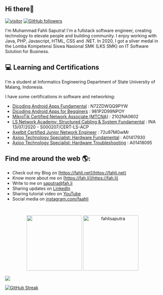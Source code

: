 <h2>Hi there👋</h2>

[![visitor](https://visitor-badge.laobi.icu/badge?page_id=fahlisaputra)](https://github.com/fahlisaputra) [![GitHub followers](https://img.shields.io/github/followers/fahlisaputra.svg?style=social&label=Follow&maxAge=2592000)](https://github.com/fahlisaputra?tab=followers)

I'm Muhammad Fahli Saputra! I'm a fullstack software engineer, creating technology to elevate people and building community. I enjoy working with Java, PHP, Javascript, HTML, CSS and .NET. In 2020, I got a silver medal in the Lomba Kompetensi Siswa Nasional SMK (LKS SMK) on IT Software Solution for Business.

<h2>💻 Learning and Certifications</h2>
I'm a student at Informatics Engineering Department of State University of Malang, Indonesia.

I have some certifications in software and networking:
- [Dicoding Android Apps Fundamental](https://www.dicoding.com/certificates/N72ZDWQQ9PYW) : N72ZDWQQ9PYW
- [Dicoding Android Apps for Begginers](https://www.dicoding.com/certificates/981P2D99NPOY) : 981P2D99NPOY
- [MikroTik Certified Network Associate (MTCNA)](https://mikrotik.com/certificateSearch) : 2102NA0602
- [LS Network Academy: Structured Cabling & System Fundamental](http://www.lscns.com/en/intro/history.asp) :  INA 13/07/2020 - S000207/CERT-LS-ACP
- [Axelbit Certified Junior Network Engineer](https://www.itclass.id/) : 72u97MGwMr
- [Axioo Technology Specialist: Hardware Fundamental](https://certificate.axiooclassprogram.org/) : A01417930
- [Axioo Technology Specialist: Hardware Troubleshooting](https://certificate.axiooclassprogram.org/) : A01418095

<h2> Find me around the web 🌎:</h2>

- Check out my Blog on [https://fahli.net](https://fahli.net)
- Know more about me on [https://fah.li](https://fah.li)
- Write to me on [saputra@fah.li](mailto:saputra@fah.li)
- Sharing updates on [LinkedIn](https://linkedin.com/in/fahlisaputra)
- Sharing tutorial video on [YouTube](https://www.youtube.com/channel/UCdyDI0XKp463I4uIChquTFA)
- Social media on [instagram.com/faahli](https://instagram.com/faahli)

<br>

<p align="center">
  <img height="180em" src="https://github-readme-stats.vercel.app/api?username=fahlisaputra&amp;show_icons=true&count_private=true"/>
  <img height="180em" src="https://github-readme-streak-stats.herokuapp.com?user=fahlisaputra&theme=prussian&hide_border=true&date_format=j%20M%5B%20Y%5D" alt="fahlisaputra" />
</p>

<img src="https://github-readme-stats.vercel.app/api?username=fahlisaputra&amp;show_icons=true&count_private=true">

[![GitHub Streak](https://github-readme-streak-stats.herokuapp.com?user=fahlisaputra&theme=prussian&hide_border=true&date_format=j%20M%5B%20Y%5D)](https://git.io/streak-stats)
<!--
**fahlisaputra/fahlisaputra** is a ✨ _special_ ✨ repository because its `README.md` (this file) appears on your GitHub profile.

Here are some ideas to get you started:

- 🔭 I’m currently working on ...
- 🌱 I’m currently learning ...
- 👯 I’m looking to collaborate on ...
- 🤔 I’m looking for help with ...
- 💬 Ask me about ...
- 📫 How to reach me: ...
- 😄 Pronouns: ...
- ⚡ Fun fact: ...
-->
